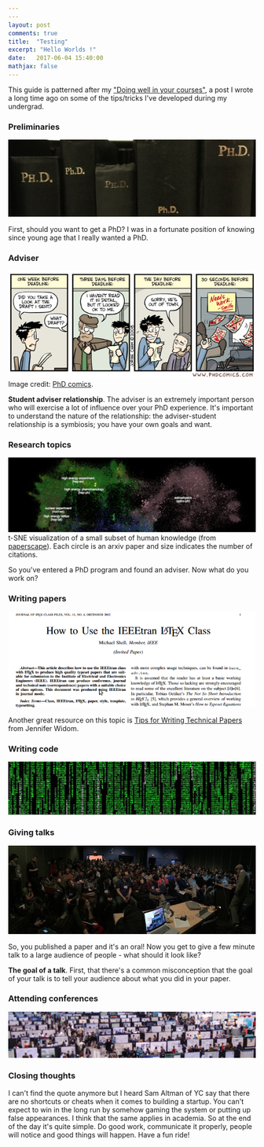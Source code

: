 ```yaml
---
---
layout: post
comments: true
title:  "Testing"
excerpt: "Hello Worlds !"
date:   2017-06-04 15:40:00
mathjax: false
---
```



This guide is patterned after my ["Doing well in your courses"](http://cs.stanford.edu/people/karpathy/advice.html), a post I wrote a long time ago on some of the tips/tricks I've developed during my undergrad.

### Preliminaries

<div class="imgcap">
<img src="/assets/phd/phds.jpg">
</div>


First, should you want to get a PhD? I was in a fortunate position of knowing since young age that I really wanted a PhD. 








### Adviser

<div class="imgcap">
<img src="/assets/phd/adviser.gif">
<div class="thecap">Image credit: <a href="http://www.phdcomics.com/comics/archive.php?comicid=1001">PhD comics</a>.</div>
</div>

**Student adviser relationship**. The adviser is an extremely important person who will exercise a lot of influence over your PhD experience. It's important to understand the nature of the relationship: the adviser-student relationship is a symbiosis; you have your own goals and want.
 


### Research topics

<div class="imgcap">
<img src="/assets/phd/arxiv-papers.png">
<div class="thecap">t-SNE visualization of a small subset of human knowledge (from <a href="http://paperscape.org/">paperscape</a>). Each circle is an arxiv paper and size indicates the number of citations.</div>
</div>

So you've entered a PhD program and found an adviser. Now what do you work on?








### Writing papers

<div class="imgcap">
<img src="/assets/phd/latex.png">
</div>





Another great resource on this topic is [Tips for Writing Technical Papers](https://cs.stanford.edu/people/widom/paper-writing.html) from Jennifer Widom.

### Writing code

<div class="imgcap">
<img src="/assets/phd/code.jpg">
</div>




### Giving talks

<div class="imgcap">
<img src="/assets/phd/talk.jpg">
</div>

So, you published a paper and it's an oral! Now you get to give a few minute talk to a large audience of people - what should it look like?

**The goal of a talk**. First, that there's a common misconception that the goal of your talk is to tell your audience about what you did in your paper. 



### Attending conferences

<div class="imgcap">
<img src="/assets/phd/posters.jpg">
</div>





### Closing thoughts

I can't find the quote anymore but I heard Sam Altman of YC say that there are no shortcuts or cheats when it comes to building a startup. You can't expect to win in the long run by somehow gaming the system or putting up false appearances. I think that the same applies in academia. 
So at the end of the day it's quite simple. Do good work, communicate it properly, people will notice and good things will happen. Have a fun ride!

